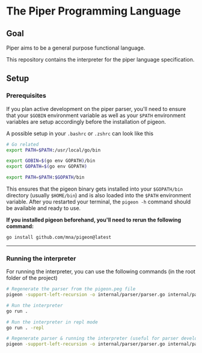 # The Piper Programming Language

## Goal
Piper aims to be a general purpose functional language.

This repository contains the interpreter for the piper language specification.

## Setup

### Prerequisites
If you plan active development on the piper parser, you'll need to ensure that your `$GOBIN` environment variable as well as your `$PATH` environment variables are setup accordingly before the installation of pigeon.

A possible setup in your `.bashrc` or `.zshrc` can look like this

```bash
# Go related
export PATH=$PATH:/usr/local/go/bin

export GOBIN=$(go env GOPATH)/bin
export GOPATH=$(go env GOPATH)

export PATH=$PATH:$GOPATH/bin
```

This ensures that the pigeon binary gets installed into your `$GOPATH/bin` directory (usually `$HOME/bin`) and is also loaded into the `$PATH` environment variable.
After you restarted your terminal, the `pigeon -h` command should be available and ready to use.

**If you installed pigeon beforehand, you'll need to rerun the following command:**
```bash
go install github.com/mna/pigeon@latest
```
---
### Running the interpreter

For running the interpreter, you can use the following commands (in the root folder of the project)

```bash
# Regenerate the parser from the pigeon.peg file
pigeon -support-left-recursion -o internal/parser/parser.go internal/parser/pigeon.peg

# Run the interpreter
go run .

# Run the interpreter in repl mode
go run . -repl

# Regenerate parser & running the interpreter (useful for parser development)
pigeon -support-left-recursion -o internal/parser/parser.go internal/parser/pigeon.peg && go run .
```
